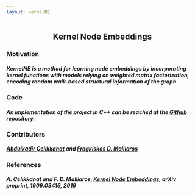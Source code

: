 ```yaml
---
layout: kernelNE
---
```

## <center>Kernel Node Embeddings</center>
### Motivation
##### *KernelNE*  is a method for learning node embeddings by incorporating kernel functions with models relying on weighted matrix factorization, encoding random walk-based structural information of the graph.


### Code
##### An implementation of the project in C++ can be reached at the [Github](https://github.com/abdcelikkanat/kernelNodeEmb) repository.

### Contributors
##### [Abdulkadir Çelikkanat](http://abdcelikkanat.github.io/) and [Fragkiskos D. Malliaros](http://fragkiskos.me)

### References
##### A. Celikkanat and F. D. Malliaros, [Kernel Node Embeddings](https://arxiv.org/abs/1909.03416), *arXiv preprint*, *1909.03416*, 2019
